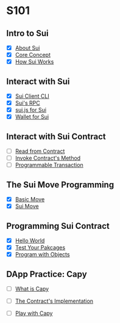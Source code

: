 # S101

## Intro to Sui

- [x] [About Sui](./intro/about.md)
- [x] [Core Concept](./intro/concept.md)
- [x] [How Sui Works](./intro/how_sui_works.md)

## Interact with Sui

- [x] [Sui Client CLI](./interact_with_sui/cli.md)
- [x] [Sui's RPC](./interact_with_sui/rpc.md)
- [x] [sui.js for Sui](./interact_with_sui/web3js.md)
- [x] [Wallet for Sui](./interact_with_sui/wallet.md)

## Interact with Sui Contract
- [ ] [Read from Contract](./)
- [ ] [Invoke Contract's Method](./)
- [ ] [Programmable Transaction ](./)

## The Sui Move Programming

- [x] [Basic Move](./the_sui_move_programming/basic_move.md)
- [x] [Sui Move](./the_sui_move_programming/sui_move.md)

## Programming Sui Contract

- [x] [Hello World](./programming_sui_contract/hello_world.md)
- [x] [Test Your Pakcages](./programming_sui_contract/test_packages.md)
- [x] [Program with Objects](./programming_sui_contract/program_with_ojbects.md)

## DApp Practice: Capy

- [ ] [What is Capy](./dapp_practice_capy/what_is_capy.md)
- [ ] [The Contract's Implementation](./dapp_practice_capy/contract_for_capy.md)
- [ ] [Play with Capy](./dapp_practice_capy/play_with_capy.md)

